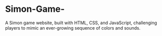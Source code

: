# Simon-Game-
A Simon game website, built with HTML, CSS, and JavaScript, challenging players to mimic an ever-growing sequence of colors and sounds.
